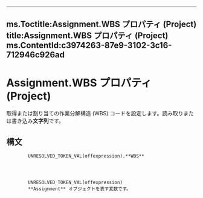 

---
ms.Toctitle:Assignment.WBS プロパティ (Project)
title:Assignment.WBS プロパティ (Project)
ms.ContentId:c3974263-87e9-3102-3c16-712946c926ad
---
# Assignment.WBS プロパティ (Project)




取得または割り当ての作業分解構造 (WBS) コードを設定します。読み取りまたは書き込み**文字列**です。

## 構文

            UNRESOLVED_TOKEN_VAL(offexpression).**WBS**




            UNRESOLVED_TOKEN_VAL(offexpression)
            **Assignment** オブジェクトを表す変数です。




